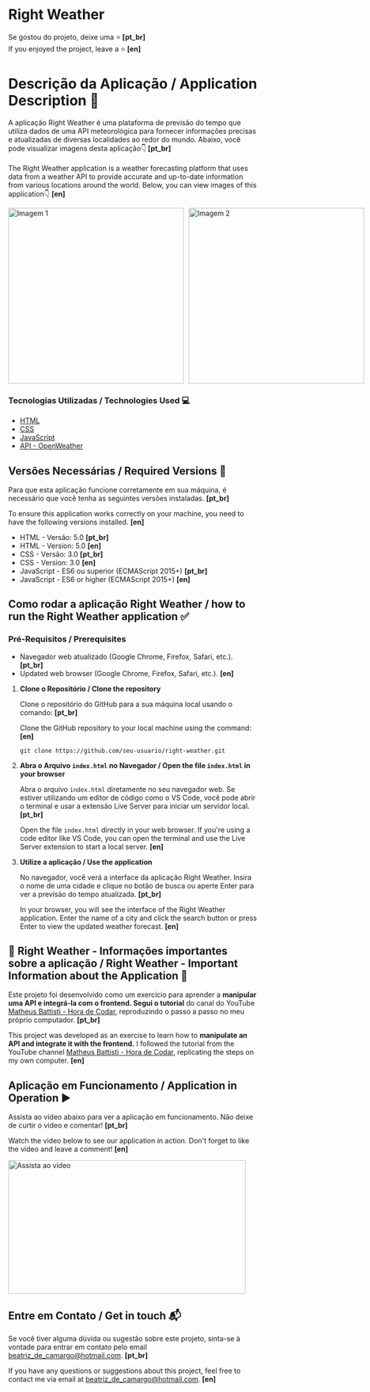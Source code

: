 # Right Weather 

Se gostou do projeto, deixe uma ⭐️<strong> [pt_br] </strong> <br>
If you enjoyed the project, leave a ⭐️<strong> [en] </strong>

# Descrição da Aplicação / Application Description 📃

A aplicação Right Weather é uma plataforma de previsão do tempo que utiliza dados de uma API meteorológica para fornecer informações precisas e atualizadas de diversas localidades ao redor do mundo. Abaixo, você pode visualizar imagens desta aplicação👇<strong> [pt_br] </strong> 
<br>
<br>
The Right Weather application is a weather forecasting platform that uses data from a weather API to provide accurate and up-to-date information from various locations around the world. Below, you can view images of this application👇 <strong> [en] </strong>

<div style="display: flex;">
    <img src="https://github.com/user-attachments/assets/c87fdeba-b8a1-4188-a61e-5d40526856b0" alt="Imagem 1" style="width: 355px; margin-right: 10px;">
    <img src="https://github.com/user-attachments/assets/933ceeb7-af39-461b-9b59-39eafa8a5533" alt="Imagem 2" style="width: 355px;">
</div>

### Tecnologias Utilizadas / Technologies Used 💻

* [HTML](https://developer.mozilla.org/pt-BR/docs/Web/HTML)
* [CSS](https://developer.mozilla.org/pt-BR/docs/Web/CSS)
* [JavaScript](https://developer.mozilla.org/pt-BR/docs/Web/JavaScript)
* [API - OpenWeather](https://openweathermap.org/)

## Versões Necessárias / Required Versions 🔢

<p>Para que esta aplicação funcione corretamente em sua máquina, é necessário que você tenha as seguintes versões instaladas. <strong> [pt_br] </strong> <br></p>
<p>To ensure this application works correctly on your machine, you need to have the following versions installed. <strong> [en] </strong></p>

* HTML - Versão: 5.0 <strong> [pt_br] </strong>
* HTML - Version: 5.0 <strong> [en] </strong>
* CSS - Versão: 3.0  <strong> [pt_br] </strong>
* CSS - Version: 3.0 <strong> [en] </strong>
* JavaScript - ES6 ou superior (ECMAScript 2015+) <strong> [pt_br] </strong>
* JavaScript - ES6 or higher (ECMAScript 2015+) <strong> [en] </strong>

## Como rodar a aplicação Right Weather / how to run the Right Weather application ✅
### Pré-Requisitos / Prerequisites
* Navegador web atualizado (Google Chrome, Firefox, Safari, etc.). <strong> [pt_br] </strong>
* Updated web browser (Google Chrome, Firefox, Safari, etc.). <strong> [en] </strong>

<ol>
    <li><strong>Clone o Repositório / Clone the repository </strong>
        <p>Clone o repositório do GitHub para a sua máquina local usando o comando: <strong> [pt_br] </strong></p>
        <p>Clone the GitHub repository to your local machine using the command: <strong> [en] </strong></p>
        <pre><code>git clone https://github.com/seu-usuario/right-weather.git</code></pre>
    </li>
    <li><strong>Abra o Arquivo <code>index.html</code> no Navegador / Open the file <code>index.html</code> in your browser</strong>
        <p>Abra o arquivo <code>index.html</code> diretamente no seu navegador web. Se estiver utilizando um editor de código como o VS Code, você pode abrir o terminal e usar a extensão Live Server para iniciar um servidor local. <strong> [pt_br] </strong></p>
        <p>Open the file <code>index.html</code> directly in your web browser. If you're using a code editor like VS Code, you can open the terminal and use the Live Server extension to start a local server. <strong> [en] </strong></p>
    </li>
    <li><strong>Utilize a aplicação / Use the application </strong>
        <p>No navegador, você verá a interface da aplicação Right Weather. Insira o nome de uma cidade e clique no botão de busca ou aperte Enter para ver a previsão do tempo atualizada. <strong> [pt_br] </strong> </p>
        <p>In your browser, you will see the interface of the Right Weather application. Enter the name of a city and click the search button or press Enter to view the updated weather forecast. <strong> [en] </strong></p>
    </li>
</ol>

## 📌 Right Weather - Informações importantes sobre a aplicação / Right Weather - Important Information about the Application 📌

<p>Este projeto foi desenvolvido como um exercício para aprender a <strong> manipular uma API e integrá-la com o frontend. </strong> <strong>Segui o tutorial</strong> do canal do YouTube <a href="https://www.youtube.com/@MatheusBattisti" target="_blank">Matheus Battisti - Hora de Codar</a>, reproduzindo o passo a passo no meu próprio computador. <strong> [pt_br] </strong> </p>
<p>This project was developed as an exercise to learn how to <strong>manipulate an API and integrate it with the frontend.</strong> I followed the tutorial from the YouTube channel <a href="https://www.youtube.com/@MatheusBattisti" target="_blank">Matheus Battisti - Hora de Codar</a>, replicating the steps on my own computer. <strong> [en] </strong></p>

## Aplicação em Funcionamento / Application in Operation ▶️

<p>Assista ao vídeo abaixo para ver a aplicação em funcionamento. Não deixe de curtir o vídeo e comentar! <strong> [pt_br] </strong></p>
<p>Watch the video below to see our application in action. Don't forget to like the video and leave a comment! <strong> [en] </strong></p>

<a href="https://www.youtube.com/watch?v=9sxzroPb06Y&t=5s" target="_blank">
    <img src="https://img.youtube.com/vi/9sxzroPb06Y/0.jpg" width="480" height="270" alt="Assista ao vídeo">
</a>

## Entre em Contato / Get in touch 📬
<p>Se você tiver alguma dúvida ou sugestão sobre este projeto, sinta-se à vontade para entrar em contato pelo email <a href="mailto:beatriz_de_camargo@hotmail.com">beatriz_de_camargo@hotmail.com</a>. <strong> [pt_br] </strong></p>
<p>If you have any questions or suggestions about this project, feel free to contact me via email at <a href="mailto:beatriz_de_camargo@hotmail.com">beatriz_de_camargo@hotmail.com</a>. <strong> [en] </strong></p>

